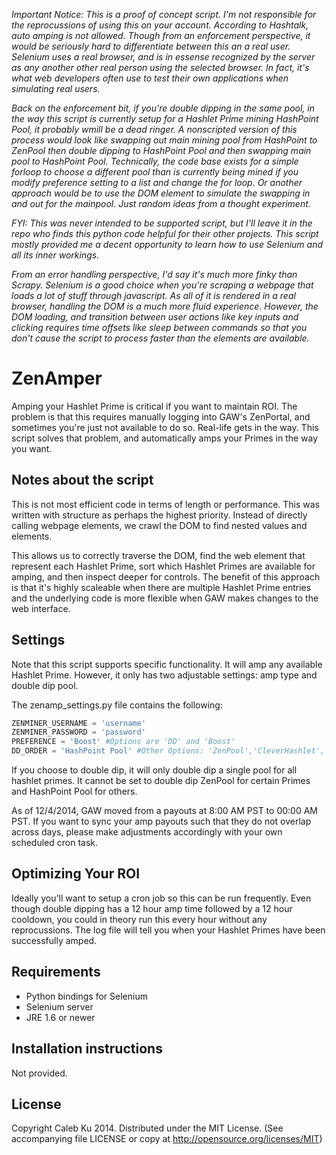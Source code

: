 
_Important Notice: This is a proof of concept script. I'm not responsible for the reprocussions of using this on your account. According to Hashtalk, auto amping is not allowed. Though from an enforcement perspective, it would be seriously hard to differentiate between this an a real user. Selenium uses a real browser, and is in essense recognized by the server as any another other real person using the selected browser. In fact, it's what web developers often use to test their own applications when simulating real users._

_Back on the enforcement bit, if you're double dipping in the same pool, in the way this script is currently setup for a Hashlet Prime mining HashPoint Pool, it probably wmill be a dead ringer. A nonscripted version of this process would look like swapping out main mining pool from HashPoint to ZenPool then double dipping to HashPoint Pool and then swapping main pool to HashPoint Pool. Technically, the code base exists for a simple forloop to choose a different pool than is currently being mined if you modify preference setting to a list and change the for loop. Or another approach would be to use the DOM element to simulate the swapping in and out for the mainpool. Just random ideas from a thought experiment._

_FYI: This was never intended to be supported script, but I'll leave it in the repo who finds this python code helpful for their other projects. This script mostly provided me a decent opportunity to learn how to use Selenium and all its inner workings._ 

_From an error handling perspective, I'd say it's much more finky than Scrapy. Selenium is a good choice when you're scraping a webpage that loads a lot of stuff through javascript. As all of it is rendered in a real browser, handling the DOM is a much more fluid experience. However, the DOM loading, and transition between user actions like key inputs and clicking requires time offsets like sleep between commands so that you don't cause the script to process faster than the elements are available._

ZenAmper
========
Amping your Hashlet Prime is critical if you want to maintain ROI. The problem is that this requires manually logging into GAW's ZenPortal, and sometimes you're just not available to do so. Real-life gets in the way. This script solves that problem, and automatically amps your Primes in the way you want. 

## Notes about the script

This is not most efficient code in terms of length or performance. This was written with structure as perhaps the highest priority. Instead of directly calling webpage elements, we crawl the DOM to find nested values and elements. 

This allows us to correctly traverse the DOM, find the web element that represent each Hashlet Prime, sort which Hashlet Primes are available for amping, and then inspect deeper for controls. The benefit of this approach is that it's highly scaleable when there are multiple Hashlet Prime entries and the underlying code is more flexible when GAW makes changes to the web interface.

## Settings

Note that this script supports specific functionality. It will amp any available Hashlet Prime. However, it only has two adjustable settings: amp type and double dip pool. 

The zenamp_settings.py file contains the following:
```python
ZENMINER_USERNAME = 'username'
ZENMINER_PASSWORD = 'password'
PREFERENCE = 'Boost' #Options are 'DD' and 'Boost'
DD_ORDER = 'HashPoint Pool' #Other Options: 'ZenPool','CleverHashlet','HashletBit', 'LTC Pool', 'WaffleHashlet','MultiHashlet'
```

If you choose to double dip, it will only double dip a single pool for all hashlet primes. It cannot be set to double dip ZenPool for certain Primes and HashPoint Pool for others. 

As of 12/4/2014, GAW moved from a payouts at 8:00 AM PST to 00:00 AM PST. If you want to sync your amp payouts such that they do not overlap across days, please make adjustments accordingly with your own scheduled cron task.

## Optimizing Your ROI

Ideally you'll want to setup a cron job so this can be run frequently. Even though double dipping has a 12 hour amp time followed by a 12 hour cooldown, you could in theory run this every hour without any reprocussions. The log file will tell you when your Hashlet Primes have been successfully amped.

## Requirements
  
* Python bindings for Selenium
* Selenium server
 * JRE 1.6 or newer
  
## Installation instructions

Not provided.

## License

Copyright Caleb Ku 2014. Distributed under the MIT License. (See accompanying file LICENSE or copy at http://opensource.org/licenses/MIT)

